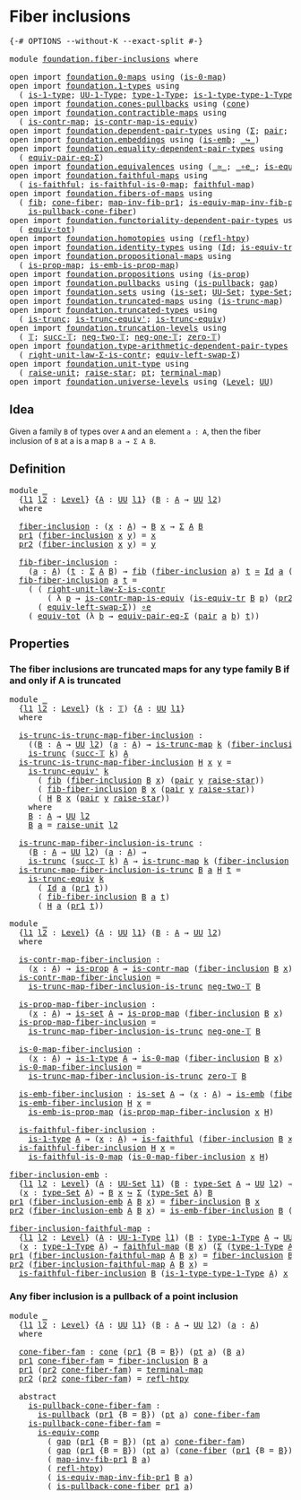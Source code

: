 # Fiber inclusions

<pre class="Agda"><a id="29" class="Symbol">{-#</a> <a id="33" class="Keyword">OPTIONS</a> <a id="41" class="Pragma">--without-K</a> <a id="53" class="Pragma">--exact-split</a> <a id="67" class="Symbol">#-}</a>

<a id="72" class="Keyword">module</a> <a id="79" href="foundation.fiber-inclusions.html" class="Module">foundation.fiber-inclusions</a> <a id="107" class="Keyword">where</a>

<a id="114" class="Keyword">open</a> <a id="119" class="Keyword">import</a> <a id="126" href="foundation.0-maps.html" class="Module">foundation.0-maps</a> <a id="144" class="Keyword">using</a> <a id="150" class="Symbol">(</a><a id="151" href="foundation-core.0-maps.html#1168" class="Function">is-0-map</a><a id="159" class="Symbol">)</a>
<a id="161" class="Keyword">open</a> <a id="166" class="Keyword">import</a> <a id="173" href="foundation.1-types.html" class="Module">foundation.1-types</a> <a id="192" class="Keyword">using</a>
  <a id="200" class="Symbol">(</a> <a id="202" href="foundation-core.1-types.html#654" class="Function">is-1-type</a><a id="211" class="Symbol">;</a> <a id="213" href="foundation-core.1-types.html#720" class="Function">UU-1-Type</a><a id="222" class="Symbol">;</a> <a id="224" href="foundation-core.1-types.html#792" class="Function">type-1-Type</a><a id="235" class="Symbol">;</a> <a id="237" href="foundation-core.1-types.html#869" class="Function">is-1-type-type-1-Type</a><a id="258" class="Symbol">)</a>
<a id="260" class="Keyword">open</a> <a id="265" class="Keyword">import</a> <a id="272" href="foundation.cones-pullbacks.html" class="Module">foundation.cones-pullbacks</a> <a id="299" class="Keyword">using</a> <a id="305" class="Symbol">(</a><a id="306" href="foundation-core.cones-pullbacks.html#1272" class="Function">cone</a><a id="310" class="Symbol">)</a>
<a id="312" class="Keyword">open</a> <a id="317" class="Keyword">import</a> <a id="324" href="foundation.contractible-maps.html" class="Module">foundation.contractible-maps</a> <a id="353" class="Keyword">using</a>
  <a id="361" class="Symbol">(</a> <a id="363" href="foundation-core.contractible-maps.html#1464" class="Function">is-contr-map</a><a id="375" class="Symbol">;</a> <a id="377" href="foundation-core.contractible-maps.html#3850" class="Function">is-contr-map-is-equiv</a><a id="398" class="Symbol">)</a>
<a id="400" class="Keyword">open</a> <a id="405" class="Keyword">import</a> <a id="412" href="foundation.dependent-pair-types.html" class="Module">foundation.dependent-pair-types</a> <a id="444" class="Keyword">using</a> <a id="450" class="Symbol">(</a><a id="451" href="foundation-core.dependent-pair-types.html#502" class="Record">Σ</a><a id="452" class="Symbol">;</a> <a id="454" href="foundation-core.dependent-pair-types.html#575" class="InductiveConstructor">pair</a><a id="458" class="Symbol">;</a> <a id="460" href="foundation-core.dependent-pair-types.html#592" class="Field">pr1</a><a id="463" class="Symbol">;</a> <a id="465" href="foundation-core.dependent-pair-types.html#604" class="Field">pr2</a><a id="468" class="Symbol">)</a>
<a id="470" class="Keyword">open</a> <a id="475" class="Keyword">import</a> <a id="482" href="foundation.embeddings.html" class="Module">foundation.embeddings</a> <a id="504" class="Keyword">using</a> <a id="510" class="Symbol">(</a><a id="511" href="foundation-core.embeddings.html#980" class="Function">is-emb</a><a id="517" class="Symbol">;</a> <a id="519" href="foundation-core.embeddings.html#1062" class="Function Operator">_↪_</a><a id="522" class="Symbol">)</a>
<a id="524" class="Keyword">open</a> <a id="529" class="Keyword">import</a> <a id="536" href="foundation.equality-dependent-pair-types.html" class="Module">foundation.equality-dependent-pair-types</a> <a id="577" class="Keyword">using</a>
  <a id="585" class="Symbol">(</a> <a id="587" href="foundation.equality-dependent-pair-types.html#2506" class="Function">equiv-pair-eq-Σ</a><a id="602" class="Symbol">)</a>
<a id="604" class="Keyword">open</a> <a id="609" class="Keyword">import</a> <a id="616" href="foundation.equivalences.html" class="Module">foundation.equivalences</a> <a id="640" class="Keyword">using</a> <a id="646" class="Symbol">(</a><a id="647" href="foundation-core.equivalences.html#1607" class="Function Operator">_≃_</a><a id="650" class="Symbol">;</a> <a id="652" href="foundation-core.equivalences.html#7855" class="Function Operator">_∘e_</a><a id="656" class="Symbol">;</a> <a id="658" href="foundation-core.equivalences.html#7183" class="Function">is-equiv-comp</a><a id="671" class="Symbol">)</a>
<a id="673" class="Keyword">open</a> <a id="678" class="Keyword">import</a> <a id="685" href="foundation.faithful-maps.html" class="Module">foundation.faithful-maps</a> <a id="710" class="Keyword">using</a>
  <a id="718" class="Symbol">(</a> <a id="720" href="foundation-core.faithful-maps.html#1676" class="Function">is-faithful</a><a id="731" class="Symbol">;</a> <a id="733" href="foundation-core.faithful-maps.html#3767" class="Function">is-faithful-is-0-map</a><a id="753" class="Symbol">;</a> <a id="755" href="foundation-core.faithful-maps.html#1766" class="Function">faithful-map</a><a id="767" class="Symbol">)</a>
<a id="769" class="Keyword">open</a> <a id="774" class="Keyword">import</a> <a id="781" href="foundation.fibers-of-maps.html" class="Module">foundation.fibers-of-maps</a> <a id="807" class="Keyword">using</a>
  <a id="815" class="Symbol">(</a> <a id="817" href="foundation-core.fibers-of-maps.html#928" class="Function">fib</a><a id="820" class="Symbol">;</a> <a id="822" href="foundation.fibers-of-maps.html#4737" class="Function">cone-fiber</a><a id="832" class="Symbol">;</a> <a id="834" href="foundation-core.fibers-of-maps.html#3085" class="Function">map-inv-fib-pr1</a><a id="849" class="Symbol">;</a> <a id="851" href="foundation-core.fibers-of-maps.html#3727" class="Function">is-equiv-map-inv-fib-pr1</a><a id="875" class="Symbol">;</a>
    <a id="881" href="foundation.fibers-of-maps.html#4912" class="Function">is-pullback-cone-fiber</a><a id="903" class="Symbol">)</a>
<a id="905" class="Keyword">open</a> <a id="910" class="Keyword">import</a> <a id="917" href="foundation.functoriality-dependent-pair-types.html" class="Module">foundation.functoriality-dependent-pair-types</a> <a id="963" class="Keyword">using</a>
  <a id="971" class="Symbol">(</a> <a id="973" href="foundation-core.functoriality-dependent-pair-types.html#6804" class="Function">equiv-tot</a><a id="982" class="Symbol">)</a>
<a id="984" class="Keyword">open</a> <a id="989" class="Keyword">import</a> <a id="996" href="foundation.homotopies.html" class="Module">foundation.homotopies</a> <a id="1018" class="Keyword">using</a> <a id="1024" class="Symbol">(</a><a id="1025" href="foundation-core.homotopies.html#710" class="Function">refl-htpy</a><a id="1034" class="Symbol">)</a>
<a id="1036" class="Keyword">open</a> <a id="1041" class="Keyword">import</a> <a id="1048" href="foundation.identity-types.html" class="Module">foundation.identity-types</a> <a id="1074" class="Keyword">using</a> <a id="1080" class="Symbol">(</a><a id="1081" href="foundation-core.identity-types.html#641" class="Datatype">Id</a><a id="1083" class="Symbol">;</a> <a id="1085" href="foundation.identity-types.html#3670" class="Function">is-equiv-tr</a><a id="1096" class="Symbol">)</a>
<a id="1098" class="Keyword">open</a> <a id="1103" class="Keyword">import</a> <a id="1110" href="foundation.propositional-maps.html" class="Module">foundation.propositional-maps</a> <a id="1140" class="Keyword">using</a>
  <a id="1148" class="Symbol">(</a> <a id="1150" href="foundation-core.propositional-maps.html#1250" class="Function">is-prop-map</a><a id="1161" class="Symbol">;</a> <a id="1163" href="foundation-core.propositional-maps.html#1524" class="Function">is-emb-is-prop-map</a><a id="1181" class="Symbol">)</a>
<a id="1183" class="Keyword">open</a> <a id="1188" class="Keyword">import</a> <a id="1195" href="foundation.propositions.html" class="Module">foundation.propositions</a> <a id="1219" class="Keyword">using</a> <a id="1225" class="Symbol">(</a><a id="1226" href="foundation-core.propositions.html#1295" class="Function">is-prop</a><a id="1233" class="Symbol">)</a>
<a id="1235" class="Keyword">open</a> <a id="1240" class="Keyword">import</a> <a id="1247" href="foundation.pullbacks.html" class="Module">foundation.pullbacks</a> <a id="1268" class="Keyword">using</a> <a id="1274" class="Symbol">(</a><a id="1275" href="foundation-core.pullbacks.html#2909" class="Function">is-pullback</a><a id="1286" class="Symbol">;</a> <a id="1288" href="foundation-core.pullbacks.html#2407" class="Function">gap</a><a id="1291" class="Symbol">)</a>
<a id="1293" class="Keyword">open</a> <a id="1298" class="Keyword">import</a> <a id="1305" href="foundation.sets.html" class="Module">foundation.sets</a> <a id="1321" class="Keyword">using</a> <a id="1327" class="Symbol">(</a><a id="1328" href="foundation-core.sets.html#1099" class="Function">is-set</a><a id="1334" class="Symbol">;</a> <a id="1336" href="foundation-core.sets.html#1177" class="Function">UU-Set</a><a id="1342" class="Symbol">;</a> <a id="1344" href="foundation-core.sets.html#1291" class="Function">type-Set</a><a id="1352" class="Symbol">;</a> <a id="1354" href="foundation-core.sets.html#1342" class="Function">is-set-type-Set</a><a id="1369" class="Symbol">)</a>
<a id="1371" class="Keyword">open</a> <a id="1376" class="Keyword">import</a> <a id="1383" href="foundation.truncated-maps.html" class="Module">foundation.truncated-maps</a> <a id="1409" class="Keyword">using</a> <a id="1415" class="Symbol">(</a><a id="1416" href="foundation-core.truncated-maps.html#1873" class="Function">is-trunc-map</a><a id="1428" class="Symbol">)</a>
<a id="1430" class="Keyword">open</a> <a id="1435" class="Keyword">import</a> <a id="1442" href="foundation.truncated-types.html" class="Module">foundation.truncated-types</a> <a id="1469" class="Keyword">using</a>
  <a id="1477" class="Symbol">(</a> <a id="1479" href="foundation-core.truncated-types.html#1727" class="Function">is-trunc</a><a id="1487" class="Symbol">;</a> <a id="1489" href="foundation-core.truncated-types.html#4904" class="Function">is-trunc-equiv&#39;</a><a id="1504" class="Symbol">;</a> <a id="1506" href="foundation-core.truncated-types.html#4377" class="Function">is-trunc-equiv</a><a id="1520" class="Symbol">)</a>
<a id="1522" class="Keyword">open</a> <a id="1527" class="Keyword">import</a> <a id="1534" href="foundation.truncation-levels.html" class="Module">foundation.truncation-levels</a> <a id="1563" class="Keyword">using</a>
  <a id="1571" class="Symbol">(</a> <a id="1573" href="foundation-core.truncation-levels.html#382" class="Datatype">𝕋</a><a id="1574" class="Symbol">;</a> <a id="1576" href="foundation-core.truncation-levels.html#419" class="InductiveConstructor">succ-𝕋</a><a id="1582" class="Symbol">;</a> <a id="1584" href="foundation-core.truncation-levels.html#403" class="InductiveConstructor">neg-two-𝕋</a><a id="1593" class="Symbol">;</a> <a id="1595" href="foundation-core.truncation-levels.html#435" class="Function">neg-one-𝕋</a><a id="1604" class="Symbol">;</a> <a id="1606" href="foundation-core.truncation-levels.html#479" class="Function">zero-𝕋</a><a id="1612" class="Symbol">)</a>
<a id="1614" class="Keyword">open</a> <a id="1619" class="Keyword">import</a> <a id="1626" href="foundation.type-arithmetic-dependent-pair-types.html" class="Module">foundation.type-arithmetic-dependent-pair-types</a> <a id="1674" class="Keyword">using</a>
  <a id="1682" class="Symbol">(</a> <a id="1684" href="foundation-core.type-arithmetic-dependent-pair-types.html#4301" class="Function">right-unit-law-Σ-is-contr</a><a id="1709" class="Symbol">;</a> <a id="1711" href="foundation-core.type-arithmetic-dependent-pair-types.html#10226" class="Function">equiv-left-swap-Σ</a><a id="1728" class="Symbol">)</a>
<a id="1730" class="Keyword">open</a> <a id="1735" class="Keyword">import</a> <a id="1742" href="foundation.unit-type.html" class="Module">foundation.unit-type</a> <a id="1763" class="Keyword">using</a>
  <a id="1771" class="Symbol">(</a> <a id="1773" href="foundation.unit-type.html#1718" class="Function">raise-unit</a><a id="1783" class="Symbol">;</a> <a id="1785" href="foundation.unit-type.html#1779" class="Function">raise-star</a><a id="1795" class="Symbol">;</a> <a id="1797" href="foundation.unit-type.html#1589" class="Function">pt</a><a id="1799" class="Symbol">;</a> <a id="1801" href="foundation.unit-type.html#1453" class="Function">terminal-map</a><a id="1813" class="Symbol">)</a>
<a id="1815" class="Keyword">open</a> <a id="1820" class="Keyword">import</a> <a id="1827" href="foundation.universe-levels.html" class="Module">foundation.universe-levels</a> <a id="1854" class="Keyword">using</a> <a id="1860" class="Symbol">(</a><a id="1861" href="Agda.Primitive.html#597" class="Postulate">Level</a><a id="1866" class="Symbol">;</a> <a id="1868" href="foundation-core.universe-levels.html#222" class="Primitive">UU</a><a id="1870" class="Symbol">)</a>
</pre>
## Idea

Given a family `B` of types over `A` and an element `a : A`, then the fiber inclusion of `B` at a is a map `B a → Σ A B`.

## Definition

<pre class="Agda"><a id="2032" class="Keyword">module</a> <a id="2039" href="foundation.fiber-inclusions.html#2039" class="Module">_</a>
  <a id="2043" class="Symbol">{</a><a id="2044" href="foundation.fiber-inclusions.html#2044" class="Bound">l1</a> <a id="2047" href="foundation.fiber-inclusions.html#2047" class="Bound">l2</a> <a id="2050" class="Symbol">:</a> <a id="2052" href="Agda.Primitive.html#597" class="Postulate">Level</a><a id="2057" class="Symbol">}</a> <a id="2059" class="Symbol">{</a><a id="2060" href="foundation.fiber-inclusions.html#2060" class="Bound">A</a> <a id="2062" class="Symbol">:</a> <a id="2064" href="foundation-core.universe-levels.html#222" class="Primitive">UU</a> <a id="2067" href="foundation.fiber-inclusions.html#2044" class="Bound">l1</a><a id="2069" class="Symbol">}</a> <a id="2071" class="Symbol">(</a><a id="2072" href="foundation.fiber-inclusions.html#2072" class="Bound">B</a> <a id="2074" class="Symbol">:</a> <a id="2076" href="foundation.fiber-inclusions.html#2060" class="Bound">A</a> <a id="2078" class="Symbol">→</a> <a id="2080" href="foundation-core.universe-levels.html#222" class="Primitive">UU</a> <a id="2083" href="foundation.fiber-inclusions.html#2047" class="Bound">l2</a><a id="2085" class="Symbol">)</a>
  <a id="2089" class="Keyword">where</a>
  
  <a id="2100" href="foundation.fiber-inclusions.html#2100" class="Function">fiber-inclusion</a> <a id="2116" class="Symbol">:</a> <a id="2118" class="Symbol">(</a><a id="2119" href="foundation.fiber-inclusions.html#2119" class="Bound">x</a> <a id="2121" class="Symbol">:</a> <a id="2123" href="foundation.fiber-inclusions.html#2060" class="Bound">A</a><a id="2124" class="Symbol">)</a> <a id="2126" class="Symbol">→</a> <a id="2128" href="foundation.fiber-inclusions.html#2072" class="Bound">B</a> <a id="2130" href="foundation.fiber-inclusions.html#2119" class="Bound">x</a> <a id="2132" class="Symbol">→</a> <a id="2134" href="foundation-core.dependent-pair-types.html#502" class="Record">Σ</a> <a id="2136" href="foundation.fiber-inclusions.html#2060" class="Bound">A</a> <a id="2138" href="foundation.fiber-inclusions.html#2072" class="Bound">B</a>
  <a id="2142" href="foundation-core.dependent-pair-types.html#592" class="Field">pr1</a> <a id="2146" class="Symbol">(</a><a id="2147" href="foundation.fiber-inclusions.html#2100" class="Function">fiber-inclusion</a> <a id="2163" href="foundation.fiber-inclusions.html#2163" class="Bound">x</a> <a id="2165" href="foundation.fiber-inclusions.html#2165" class="Bound">y</a><a id="2166" class="Symbol">)</a> <a id="2168" class="Symbol">=</a> <a id="2170" href="foundation.fiber-inclusions.html#2163" class="Bound">x</a>
  <a id="2174" href="foundation-core.dependent-pair-types.html#604" class="Field">pr2</a> <a id="2178" class="Symbol">(</a><a id="2179" href="foundation.fiber-inclusions.html#2100" class="Function">fiber-inclusion</a> <a id="2195" href="foundation.fiber-inclusions.html#2195" class="Bound">x</a> <a id="2197" href="foundation.fiber-inclusions.html#2197" class="Bound">y</a><a id="2198" class="Symbol">)</a> <a id="2200" class="Symbol">=</a> <a id="2202" href="foundation.fiber-inclusions.html#2197" class="Bound">y</a>

  <a id="2207" href="foundation.fiber-inclusions.html#2207" class="Function">fib-fiber-inclusion</a> <a id="2227" class="Symbol">:</a>
    <a id="2233" class="Symbol">(</a><a id="2234" href="foundation.fiber-inclusions.html#2234" class="Bound">a</a> <a id="2236" class="Symbol">:</a> <a id="2238" href="foundation.fiber-inclusions.html#2060" class="Bound">A</a><a id="2239" class="Symbol">)</a> <a id="2241" class="Symbol">(</a><a id="2242" href="foundation.fiber-inclusions.html#2242" class="Bound">t</a> <a id="2244" class="Symbol">:</a> <a id="2246" href="foundation-core.dependent-pair-types.html#502" class="Record">Σ</a> <a id="2248" href="foundation.fiber-inclusions.html#2060" class="Bound">A</a> <a id="2250" href="foundation.fiber-inclusions.html#2072" class="Bound">B</a><a id="2251" class="Symbol">)</a> <a id="2253" class="Symbol">→</a> <a id="2255" href="foundation-core.fibers-of-maps.html#928" class="Function">fib</a> <a id="2259" class="Symbol">(</a><a id="2260" href="foundation.fiber-inclusions.html#2100" class="Function">fiber-inclusion</a> <a id="2276" href="foundation.fiber-inclusions.html#2234" class="Bound">a</a><a id="2277" class="Symbol">)</a> <a id="2279" href="foundation.fiber-inclusions.html#2242" class="Bound">t</a> <a id="2281" href="foundation-core.equivalences.html#1607" class="Function Operator">≃</a> <a id="2283" href="foundation-core.identity-types.html#641" class="Datatype">Id</a> <a id="2286" href="foundation.fiber-inclusions.html#2234" class="Bound">a</a> <a id="2288" class="Symbol">(</a><a id="2289" href="foundation-core.dependent-pair-types.html#592" class="Field">pr1</a> <a id="2293" href="foundation.fiber-inclusions.html#2242" class="Bound">t</a><a id="2294" class="Symbol">)</a>
  <a id="2298" href="foundation.fiber-inclusions.html#2207" class="Function">fib-fiber-inclusion</a> <a id="2318" href="foundation.fiber-inclusions.html#2318" class="Bound">a</a> <a id="2320" href="foundation.fiber-inclusions.html#2320" class="Bound">t</a> <a id="2322" class="Symbol">=</a>
    <a id="2328" class="Symbol">(</a> <a id="2330" class="Symbol">(</a> <a id="2332" href="foundation-core.type-arithmetic-dependent-pair-types.html#4301" class="Function">right-unit-law-Σ-is-contr</a>
        <a id="2366" class="Symbol">(</a> <a id="2368" class="Symbol">λ</a> <a id="2370" href="foundation.fiber-inclusions.html#2370" class="Bound">p</a> <a id="2372" class="Symbol">→</a> <a id="2374" href="foundation-core.contractible-maps.html#3850" class="Function">is-contr-map-is-equiv</a> <a id="2396" class="Symbol">(</a><a id="2397" href="foundation.identity-types.html#3670" class="Function">is-equiv-tr</a> <a id="2409" href="foundation.fiber-inclusions.html#2072" class="Bound">B</a> <a id="2411" href="foundation.fiber-inclusions.html#2370" class="Bound">p</a><a id="2412" class="Symbol">)</a> <a id="2414" class="Symbol">(</a><a id="2415" href="foundation-core.dependent-pair-types.html#604" class="Field">pr2</a> <a id="2419" href="foundation.fiber-inclusions.html#2320" class="Bound">t</a><a id="2420" class="Symbol">)))</a> <a id="2424" href="foundation-core.equivalences.html#7855" class="Function Operator">∘e</a>
      <a id="2433" class="Symbol">(</a> <a id="2435" href="foundation-core.type-arithmetic-dependent-pair-types.html#10226" class="Function">equiv-left-swap-Σ</a><a id="2452" class="Symbol">))</a> <a id="2455" href="foundation-core.equivalences.html#7855" class="Function Operator">∘e</a>
    <a id="2462" class="Symbol">(</a> <a id="2464" href="foundation-core.functoriality-dependent-pair-types.html#6804" class="Function">equiv-tot</a> <a id="2474" class="Symbol">(λ</a> <a id="2477" href="foundation.fiber-inclusions.html#2477" class="Bound">b</a> <a id="2479" class="Symbol">→</a> <a id="2481" href="foundation.equality-dependent-pair-types.html#2506" class="Function">equiv-pair-eq-Σ</a> <a id="2497" class="Symbol">(</a><a id="2498" href="foundation-core.dependent-pair-types.html#575" class="InductiveConstructor">pair</a> <a id="2503" href="foundation.fiber-inclusions.html#2318" class="Bound">a</a> <a id="2505" href="foundation.fiber-inclusions.html#2477" class="Bound">b</a><a id="2506" class="Symbol">)</a> <a id="2508" href="foundation.fiber-inclusions.html#2320" class="Bound">t</a><a id="2509" class="Symbol">))</a>
</pre>
## Properties

### The fiber inclusions are truncated maps for any type family B if and only if A is truncated

<pre class="Agda"><a id="2633" class="Keyword">module</a> <a id="2640" href="foundation.fiber-inclusions.html#2640" class="Module">_</a>
  <a id="2644" class="Symbol">{</a><a id="2645" href="foundation.fiber-inclusions.html#2645" class="Bound">l1</a> <a id="2648" href="foundation.fiber-inclusions.html#2648" class="Bound">l2</a> <a id="2651" class="Symbol">:</a> <a id="2653" href="Agda.Primitive.html#597" class="Postulate">Level</a><a id="2658" class="Symbol">}</a> <a id="2660" class="Symbol">(</a><a id="2661" href="foundation.fiber-inclusions.html#2661" class="Bound">k</a> <a id="2663" class="Symbol">:</a> <a id="2665" href="foundation-core.truncation-levels.html#382" class="Datatype">𝕋</a><a id="2666" class="Symbol">)</a> <a id="2668" class="Symbol">{</a><a id="2669" href="foundation.fiber-inclusions.html#2669" class="Bound">A</a> <a id="2671" class="Symbol">:</a> <a id="2673" href="foundation-core.universe-levels.html#222" class="Primitive">UU</a> <a id="2676" href="foundation.fiber-inclusions.html#2645" class="Bound">l1</a><a id="2678" class="Symbol">}</a>
  <a id="2682" class="Keyword">where</a>
  
  <a id="2693" href="foundation.fiber-inclusions.html#2693" class="Function">is-trunc-is-trunc-map-fiber-inclusion</a> <a id="2731" class="Symbol">:</a>
    <a id="2737" class="Symbol">((</a><a id="2739" href="foundation.fiber-inclusions.html#2739" class="Bound">B</a> <a id="2741" class="Symbol">:</a> <a id="2743" href="foundation.fiber-inclusions.html#2669" class="Bound">A</a> <a id="2745" class="Symbol">→</a> <a id="2747" href="foundation-core.universe-levels.html#222" class="Primitive">UU</a> <a id="2750" href="foundation.fiber-inclusions.html#2648" class="Bound">l2</a><a id="2752" class="Symbol">)</a> <a id="2754" class="Symbol">(</a><a id="2755" href="foundation.fiber-inclusions.html#2755" class="Bound">a</a> <a id="2757" class="Symbol">:</a> <a id="2759" href="foundation.fiber-inclusions.html#2669" class="Bound">A</a><a id="2760" class="Symbol">)</a> <a id="2762" class="Symbol">→</a> <a id="2764" href="foundation-core.truncated-maps.html#1873" class="Function">is-trunc-map</a> <a id="2777" href="foundation.fiber-inclusions.html#2661" class="Bound">k</a> <a id="2779" class="Symbol">(</a><a id="2780" href="foundation.fiber-inclusions.html#2100" class="Function">fiber-inclusion</a> <a id="2796" href="foundation.fiber-inclusions.html#2739" class="Bound">B</a> <a id="2798" href="foundation.fiber-inclusions.html#2755" class="Bound">a</a><a id="2799" class="Symbol">))</a> <a id="2802" class="Symbol">→</a>
    <a id="2808" href="foundation-core.truncated-types.html#1727" class="Function">is-trunc</a> <a id="2817" class="Symbol">(</a><a id="2818" href="foundation-core.truncation-levels.html#419" class="InductiveConstructor">succ-𝕋</a> <a id="2825" href="foundation.fiber-inclusions.html#2661" class="Bound">k</a><a id="2826" class="Symbol">)</a> <a id="2828" href="foundation.fiber-inclusions.html#2669" class="Bound">A</a>
  <a id="2832" href="foundation.fiber-inclusions.html#2693" class="Function">is-trunc-is-trunc-map-fiber-inclusion</a> <a id="2870" href="foundation.fiber-inclusions.html#2870" class="Bound">H</a> <a id="2872" href="foundation.fiber-inclusions.html#2872" class="Bound">x</a> <a id="2874" href="foundation.fiber-inclusions.html#2874" class="Bound">y</a> <a id="2876" class="Symbol">=</a>
    <a id="2882" href="foundation-core.truncated-types.html#4904" class="Function">is-trunc-equiv&#39;</a> <a id="2898" href="foundation.fiber-inclusions.html#2661" class="Bound">k</a>
      <a id="2906" class="Symbol">(</a> <a id="2908" href="foundation-core.fibers-of-maps.html#928" class="Function">fib</a> <a id="2912" class="Symbol">(</a><a id="2913" href="foundation.fiber-inclusions.html#2100" class="Function">fiber-inclusion</a> <a id="2929" href="foundation.fiber-inclusions.html#3057" class="Function">B</a> <a id="2931" href="foundation.fiber-inclusions.html#2872" class="Bound">x</a><a id="2932" class="Symbol">)</a> <a id="2934" class="Symbol">(</a><a id="2935" href="foundation-core.dependent-pair-types.html#575" class="InductiveConstructor">pair</a> <a id="2940" href="foundation.fiber-inclusions.html#2874" class="Bound">y</a> <a id="2942" href="foundation.unit-type.html#1779" class="Function">raise-star</a><a id="2952" class="Symbol">))</a>
      <a id="2961" class="Symbol">(</a> <a id="2963" href="foundation.fiber-inclusions.html#2207" class="Function">fib-fiber-inclusion</a> <a id="2983" href="foundation.fiber-inclusions.html#3057" class="Function">B</a> <a id="2985" href="foundation.fiber-inclusions.html#2872" class="Bound">x</a> <a id="2987" class="Symbol">(</a><a id="2988" href="foundation-core.dependent-pair-types.html#575" class="InductiveConstructor">pair</a> <a id="2993" href="foundation.fiber-inclusions.html#2874" class="Bound">y</a> <a id="2995" href="foundation.unit-type.html#1779" class="Function">raise-star</a><a id="3005" class="Symbol">))</a>
      <a id="3014" class="Symbol">(</a> <a id="3016" href="foundation.fiber-inclusions.html#2870" class="Bound">H</a> <a id="3018" href="foundation.fiber-inclusions.html#3057" class="Function">B</a> <a id="3020" href="foundation.fiber-inclusions.html#2872" class="Bound">x</a> <a id="3022" class="Symbol">(</a><a id="3023" href="foundation-core.dependent-pair-types.html#575" class="InductiveConstructor">pair</a> <a id="3028" href="foundation.fiber-inclusions.html#2874" class="Bound">y</a> <a id="3030" href="foundation.unit-type.html#1779" class="Function">raise-star</a><a id="3040" class="Symbol">))</a>
    <a id="3047" class="Keyword">where</a>
    <a id="3057" href="foundation.fiber-inclusions.html#3057" class="Function">B</a> <a id="3059" class="Symbol">:</a> <a id="3061" href="foundation.fiber-inclusions.html#2669" class="Bound">A</a> <a id="3063" class="Symbol">→</a> <a id="3065" href="foundation-core.universe-levels.html#222" class="Primitive">UU</a> <a id="3068" href="foundation.fiber-inclusions.html#2648" class="Bound">l2</a>
    <a id="3075" href="foundation.fiber-inclusions.html#3057" class="Function">B</a> <a id="3077" href="foundation.fiber-inclusions.html#3077" class="Bound">a</a> <a id="3079" class="Symbol">=</a> <a id="3081" href="foundation.unit-type.html#1718" class="Function">raise-unit</a> <a id="3092" href="foundation.fiber-inclusions.html#2648" class="Bound">l2</a>

  <a id="3098" href="foundation.fiber-inclusions.html#3098" class="Function">is-trunc-map-fiber-inclusion-is-trunc</a> <a id="3136" class="Symbol">:</a>
    <a id="3142" class="Symbol">(</a><a id="3143" href="foundation.fiber-inclusions.html#3143" class="Bound">B</a> <a id="3145" class="Symbol">:</a> <a id="3147" href="foundation.fiber-inclusions.html#2669" class="Bound">A</a> <a id="3149" class="Symbol">→</a> <a id="3151" href="foundation-core.universe-levels.html#222" class="Primitive">UU</a> <a id="3154" href="foundation.fiber-inclusions.html#2648" class="Bound">l2</a><a id="3156" class="Symbol">)</a> <a id="3158" class="Symbol">(</a><a id="3159" href="foundation.fiber-inclusions.html#3159" class="Bound">a</a> <a id="3161" class="Symbol">:</a> <a id="3163" href="foundation.fiber-inclusions.html#2669" class="Bound">A</a><a id="3164" class="Symbol">)</a> <a id="3166" class="Symbol">→</a>
    <a id="3172" href="foundation-core.truncated-types.html#1727" class="Function">is-trunc</a> <a id="3181" class="Symbol">(</a><a id="3182" href="foundation-core.truncation-levels.html#419" class="InductiveConstructor">succ-𝕋</a> <a id="3189" href="foundation.fiber-inclusions.html#2661" class="Bound">k</a><a id="3190" class="Symbol">)</a> <a id="3192" href="foundation.fiber-inclusions.html#2669" class="Bound">A</a> <a id="3194" class="Symbol">→</a> <a id="3196" href="foundation-core.truncated-maps.html#1873" class="Function">is-trunc-map</a> <a id="3209" href="foundation.fiber-inclusions.html#2661" class="Bound">k</a> <a id="3211" class="Symbol">(</a><a id="3212" href="foundation.fiber-inclusions.html#2100" class="Function">fiber-inclusion</a> <a id="3228" href="foundation.fiber-inclusions.html#3143" class="Bound">B</a> <a id="3230" href="foundation.fiber-inclusions.html#3159" class="Bound">a</a><a id="3231" class="Symbol">)</a>
  <a id="3235" href="foundation.fiber-inclusions.html#3098" class="Function">is-trunc-map-fiber-inclusion-is-trunc</a> <a id="3273" href="foundation.fiber-inclusions.html#3273" class="Bound">B</a> <a id="3275" href="foundation.fiber-inclusions.html#3275" class="Bound">a</a> <a id="3277" href="foundation.fiber-inclusions.html#3277" class="Bound">H</a> <a id="3279" href="foundation.fiber-inclusions.html#3279" class="Bound">t</a> <a id="3281" class="Symbol">=</a>
    <a id="3287" href="foundation-core.truncated-types.html#4377" class="Function">is-trunc-equiv</a> <a id="3302" href="foundation.fiber-inclusions.html#2661" class="Bound">k</a>
      <a id="3310" class="Symbol">(</a> <a id="3312" href="foundation-core.identity-types.html#641" class="Datatype">Id</a> <a id="3315" href="foundation.fiber-inclusions.html#3275" class="Bound">a</a> <a id="3317" class="Symbol">(</a><a id="3318" href="foundation-core.dependent-pair-types.html#592" class="Field">pr1</a> <a id="3322" href="foundation.fiber-inclusions.html#3279" class="Bound">t</a><a id="3323" class="Symbol">))</a>
      <a id="3332" class="Symbol">(</a> <a id="3334" href="foundation.fiber-inclusions.html#2207" class="Function">fib-fiber-inclusion</a> <a id="3354" href="foundation.fiber-inclusions.html#3273" class="Bound">B</a> <a id="3356" href="foundation.fiber-inclusions.html#3275" class="Bound">a</a> <a id="3358" href="foundation.fiber-inclusions.html#3279" class="Bound">t</a><a id="3359" class="Symbol">)</a>
      <a id="3367" class="Symbol">(</a> <a id="3369" href="foundation.fiber-inclusions.html#3277" class="Bound">H</a> <a id="3371" href="foundation.fiber-inclusions.html#3275" class="Bound">a</a> <a id="3373" class="Symbol">(</a><a id="3374" href="foundation-core.dependent-pair-types.html#592" class="Field">pr1</a> <a id="3378" href="foundation.fiber-inclusions.html#3279" class="Bound">t</a><a id="3379" class="Symbol">))</a>

<a id="3383" class="Keyword">module</a> <a id="3390" href="foundation.fiber-inclusions.html#3390" class="Module">_</a>
  <a id="3394" class="Symbol">{</a><a id="3395" href="foundation.fiber-inclusions.html#3395" class="Bound">l1</a> <a id="3398" href="foundation.fiber-inclusions.html#3398" class="Bound">l2</a> <a id="3401" class="Symbol">:</a> <a id="3403" href="Agda.Primitive.html#597" class="Postulate">Level</a><a id="3408" class="Symbol">}</a> <a id="3410" class="Symbol">{</a><a id="3411" href="foundation.fiber-inclusions.html#3411" class="Bound">A</a> <a id="3413" class="Symbol">:</a> <a id="3415" href="foundation-core.universe-levels.html#222" class="Primitive">UU</a> <a id="3418" href="foundation.fiber-inclusions.html#3395" class="Bound">l1</a><a id="3420" class="Symbol">}</a> <a id="3422" class="Symbol">(</a><a id="3423" href="foundation.fiber-inclusions.html#3423" class="Bound">B</a> <a id="3425" class="Symbol">:</a> <a id="3427" href="foundation.fiber-inclusions.html#3411" class="Bound">A</a> <a id="3429" class="Symbol">→</a> <a id="3431" href="foundation-core.universe-levels.html#222" class="Primitive">UU</a> <a id="3434" href="foundation.fiber-inclusions.html#3398" class="Bound">l2</a><a id="3436" class="Symbol">)</a>
  <a id="3440" class="Keyword">where</a>

  <a id="3449" href="foundation.fiber-inclusions.html#3449" class="Function">is-contr-map-fiber-inclusion</a> <a id="3478" class="Symbol">:</a>
    <a id="3484" class="Symbol">(</a><a id="3485" href="foundation.fiber-inclusions.html#3485" class="Bound">x</a> <a id="3487" class="Symbol">:</a> <a id="3489" href="foundation.fiber-inclusions.html#3411" class="Bound">A</a><a id="3490" class="Symbol">)</a> <a id="3492" class="Symbol">→</a> <a id="3494" href="foundation-core.propositions.html#1295" class="Function">is-prop</a> <a id="3502" href="foundation.fiber-inclusions.html#3411" class="Bound">A</a> <a id="3504" class="Symbol">→</a> <a id="3506" href="foundation-core.contractible-maps.html#1464" class="Function">is-contr-map</a> <a id="3519" class="Symbol">(</a><a id="3520" href="foundation.fiber-inclusions.html#2100" class="Function">fiber-inclusion</a> <a id="3536" href="foundation.fiber-inclusions.html#3423" class="Bound">B</a> <a id="3538" href="foundation.fiber-inclusions.html#3485" class="Bound">x</a><a id="3539" class="Symbol">)</a>
  <a id="3543" href="foundation.fiber-inclusions.html#3449" class="Function">is-contr-map-fiber-inclusion</a> <a id="3572" class="Symbol">=</a>
    <a id="3578" href="foundation.fiber-inclusions.html#3098" class="Function">is-trunc-map-fiber-inclusion-is-trunc</a> <a id="3616" href="foundation-core.truncation-levels.html#403" class="InductiveConstructor">neg-two-𝕋</a> <a id="3626" href="foundation.fiber-inclusions.html#3423" class="Bound">B</a>

  <a id="3631" href="foundation.fiber-inclusions.html#3631" class="Function">is-prop-map-fiber-inclusion</a> <a id="3659" class="Symbol">:</a>
    <a id="3665" class="Symbol">(</a><a id="3666" href="foundation.fiber-inclusions.html#3666" class="Bound">x</a> <a id="3668" class="Symbol">:</a> <a id="3670" href="foundation.fiber-inclusions.html#3411" class="Bound">A</a><a id="3671" class="Symbol">)</a> <a id="3673" class="Symbol">→</a> <a id="3675" href="foundation-core.sets.html#1099" class="Function">is-set</a> <a id="3682" href="foundation.fiber-inclusions.html#3411" class="Bound">A</a> <a id="3684" class="Symbol">→</a> <a id="3686" href="foundation-core.propositional-maps.html#1250" class="Function">is-prop-map</a> <a id="3698" class="Symbol">(</a><a id="3699" href="foundation.fiber-inclusions.html#2100" class="Function">fiber-inclusion</a> <a id="3715" href="foundation.fiber-inclusions.html#3423" class="Bound">B</a> <a id="3717" href="foundation.fiber-inclusions.html#3666" class="Bound">x</a><a id="3718" class="Symbol">)</a>
  <a id="3722" href="foundation.fiber-inclusions.html#3631" class="Function">is-prop-map-fiber-inclusion</a> <a id="3750" class="Symbol">=</a>
    <a id="3756" href="foundation.fiber-inclusions.html#3098" class="Function">is-trunc-map-fiber-inclusion-is-trunc</a> <a id="3794" href="foundation-core.truncation-levels.html#435" class="Function">neg-one-𝕋</a> <a id="3804" href="foundation.fiber-inclusions.html#3423" class="Bound">B</a>

  <a id="3809" href="foundation.fiber-inclusions.html#3809" class="Function">is-0-map-fiber-inclusion</a> <a id="3834" class="Symbol">:</a>
    <a id="3840" class="Symbol">(</a><a id="3841" href="foundation.fiber-inclusions.html#3841" class="Bound">x</a> <a id="3843" class="Symbol">:</a> <a id="3845" href="foundation.fiber-inclusions.html#3411" class="Bound">A</a><a id="3846" class="Symbol">)</a> <a id="3848" class="Symbol">→</a> <a id="3850" href="foundation-core.1-types.html#654" class="Function">is-1-type</a> <a id="3860" href="foundation.fiber-inclusions.html#3411" class="Bound">A</a> <a id="3862" class="Symbol">→</a> <a id="3864" href="foundation-core.0-maps.html#1168" class="Function">is-0-map</a> <a id="3873" class="Symbol">(</a><a id="3874" href="foundation.fiber-inclusions.html#2100" class="Function">fiber-inclusion</a> <a id="3890" href="foundation.fiber-inclusions.html#3423" class="Bound">B</a> <a id="3892" href="foundation.fiber-inclusions.html#3841" class="Bound">x</a><a id="3893" class="Symbol">)</a>
  <a id="3897" href="foundation.fiber-inclusions.html#3809" class="Function">is-0-map-fiber-inclusion</a> <a id="3922" class="Symbol">=</a>
    <a id="3928" href="foundation.fiber-inclusions.html#3098" class="Function">is-trunc-map-fiber-inclusion-is-trunc</a> <a id="3966" href="foundation-core.truncation-levels.html#479" class="Function">zero-𝕋</a> <a id="3973" href="foundation.fiber-inclusions.html#3423" class="Bound">B</a>

  <a id="3978" href="foundation.fiber-inclusions.html#3978" class="Function">is-emb-fiber-inclusion</a> <a id="4001" class="Symbol">:</a> <a id="4003" href="foundation-core.sets.html#1099" class="Function">is-set</a> <a id="4010" href="foundation.fiber-inclusions.html#3411" class="Bound">A</a> <a id="4012" class="Symbol">→</a> <a id="4014" class="Symbol">(</a><a id="4015" href="foundation.fiber-inclusions.html#4015" class="Bound">x</a> <a id="4017" class="Symbol">:</a> <a id="4019" href="foundation.fiber-inclusions.html#3411" class="Bound">A</a><a id="4020" class="Symbol">)</a> <a id="4022" class="Symbol">→</a> <a id="4024" href="foundation-core.embeddings.html#980" class="Function">is-emb</a> <a id="4031" class="Symbol">(</a><a id="4032" href="foundation.fiber-inclusions.html#2100" class="Function">fiber-inclusion</a> <a id="4048" href="foundation.fiber-inclusions.html#3423" class="Bound">B</a> <a id="4050" href="foundation.fiber-inclusions.html#4015" class="Bound">x</a><a id="4051" class="Symbol">)</a>
  <a id="4055" href="foundation.fiber-inclusions.html#3978" class="Function">is-emb-fiber-inclusion</a> <a id="4078" href="foundation.fiber-inclusions.html#4078" class="Bound">H</a> <a id="4080" href="foundation.fiber-inclusions.html#4080" class="Bound">x</a> <a id="4082" class="Symbol">=</a>
    <a id="4088" href="foundation-core.propositional-maps.html#1524" class="Function">is-emb-is-prop-map</a> <a id="4107" class="Symbol">(</a><a id="4108" href="foundation.fiber-inclusions.html#3631" class="Function">is-prop-map-fiber-inclusion</a> <a id="4136" href="foundation.fiber-inclusions.html#4080" class="Bound">x</a> <a id="4138" href="foundation.fiber-inclusions.html#4078" class="Bound">H</a><a id="4139" class="Symbol">)</a>

  <a id="4144" href="foundation.fiber-inclusions.html#4144" class="Function">is-faithful-fiber-inclusion</a> <a id="4172" class="Symbol">:</a>
    <a id="4178" href="foundation-core.1-types.html#654" class="Function">is-1-type</a> <a id="4188" href="foundation.fiber-inclusions.html#3411" class="Bound">A</a> <a id="4190" class="Symbol">→</a> <a id="4192" class="Symbol">(</a><a id="4193" href="foundation.fiber-inclusions.html#4193" class="Bound">x</a> <a id="4195" class="Symbol">:</a> <a id="4197" href="foundation.fiber-inclusions.html#3411" class="Bound">A</a><a id="4198" class="Symbol">)</a> <a id="4200" class="Symbol">→</a> <a id="4202" href="foundation-core.faithful-maps.html#1676" class="Function">is-faithful</a> <a id="4214" class="Symbol">(</a><a id="4215" href="foundation.fiber-inclusions.html#2100" class="Function">fiber-inclusion</a> <a id="4231" href="foundation.fiber-inclusions.html#3423" class="Bound">B</a> <a id="4233" href="foundation.fiber-inclusions.html#4193" class="Bound">x</a><a id="4234" class="Symbol">)</a>
  <a id="4238" href="foundation.fiber-inclusions.html#4144" class="Function">is-faithful-fiber-inclusion</a> <a id="4266" href="foundation.fiber-inclusions.html#4266" class="Bound">H</a> <a id="4268" href="foundation.fiber-inclusions.html#4268" class="Bound">x</a> <a id="4270" class="Symbol">=</a>
    <a id="4276" href="foundation-core.faithful-maps.html#3767" class="Function">is-faithful-is-0-map</a> <a id="4297" class="Symbol">(</a><a id="4298" href="foundation.fiber-inclusions.html#3809" class="Function">is-0-map-fiber-inclusion</a> <a id="4323" href="foundation.fiber-inclusions.html#4268" class="Bound">x</a> <a id="4325" href="foundation.fiber-inclusions.html#4266" class="Bound">H</a><a id="4326" class="Symbol">)</a>

<a id="fiber-inclusion-emb"></a><a id="4329" href="foundation.fiber-inclusions.html#4329" class="Function">fiber-inclusion-emb</a> <a id="4349" class="Symbol">:</a>
  <a id="4353" class="Symbol">{</a><a id="4354" href="foundation.fiber-inclusions.html#4354" class="Bound">l1</a> <a id="4357" href="foundation.fiber-inclusions.html#4357" class="Bound">l2</a> <a id="4360" class="Symbol">:</a> <a id="4362" href="Agda.Primitive.html#597" class="Postulate">Level</a><a id="4367" class="Symbol">}</a> <a id="4369" class="Symbol">(</a><a id="4370" href="foundation.fiber-inclusions.html#4370" class="Bound">A</a> <a id="4372" class="Symbol">:</a> <a id="4374" href="foundation-core.sets.html#1177" class="Function">UU-Set</a> <a id="4381" href="foundation.fiber-inclusions.html#4354" class="Bound">l1</a><a id="4383" class="Symbol">)</a> <a id="4385" class="Symbol">(</a><a id="4386" href="foundation.fiber-inclusions.html#4386" class="Bound">B</a> <a id="4388" class="Symbol">:</a> <a id="4390" href="foundation-core.sets.html#1291" class="Function">type-Set</a> <a id="4399" href="foundation.fiber-inclusions.html#4370" class="Bound">A</a> <a id="4401" class="Symbol">→</a> <a id="4403" href="foundation-core.universe-levels.html#222" class="Primitive">UU</a> <a id="4406" href="foundation.fiber-inclusions.html#4357" class="Bound">l2</a><a id="4408" class="Symbol">)</a> <a id="4410" class="Symbol">→</a>
  <a id="4414" class="Symbol">(</a><a id="4415" href="foundation.fiber-inclusions.html#4415" class="Bound">x</a> <a id="4417" class="Symbol">:</a> <a id="4419" href="foundation-core.sets.html#1291" class="Function">type-Set</a> <a id="4428" href="foundation.fiber-inclusions.html#4370" class="Bound">A</a><a id="4429" class="Symbol">)</a> <a id="4431" class="Symbol">→</a> <a id="4433" href="foundation.fiber-inclusions.html#4386" class="Bound">B</a> <a id="4435" href="foundation.fiber-inclusions.html#4415" class="Bound">x</a> <a id="4437" href="foundation-core.embeddings.html#1062" class="Function Operator">↪</a> <a id="4439" href="foundation-core.dependent-pair-types.html#502" class="Record">Σ</a> <a id="4441" class="Symbol">(</a><a id="4442" href="foundation-core.sets.html#1291" class="Function">type-Set</a> <a id="4451" href="foundation.fiber-inclusions.html#4370" class="Bound">A</a><a id="4452" class="Symbol">)</a> <a id="4454" href="foundation.fiber-inclusions.html#4386" class="Bound">B</a>
<a id="4456" href="foundation-core.dependent-pair-types.html#592" class="Field">pr1</a> <a id="4460" class="Symbol">(</a><a id="4461" href="foundation.fiber-inclusions.html#4329" class="Function">fiber-inclusion-emb</a> <a id="4481" href="foundation.fiber-inclusions.html#4481" class="Bound">A</a> <a id="4483" href="foundation.fiber-inclusions.html#4483" class="Bound">B</a> <a id="4485" href="foundation.fiber-inclusions.html#4485" class="Bound">x</a><a id="4486" class="Symbol">)</a> <a id="4488" class="Symbol">=</a> <a id="4490" href="foundation.fiber-inclusions.html#2100" class="Function">fiber-inclusion</a> <a id="4506" href="foundation.fiber-inclusions.html#4483" class="Bound">B</a> <a id="4508" href="foundation.fiber-inclusions.html#4485" class="Bound">x</a>
<a id="4510" href="foundation-core.dependent-pair-types.html#604" class="Field">pr2</a> <a id="4514" class="Symbol">(</a><a id="4515" href="foundation.fiber-inclusions.html#4329" class="Function">fiber-inclusion-emb</a> <a id="4535" href="foundation.fiber-inclusions.html#4535" class="Bound">A</a> <a id="4537" href="foundation.fiber-inclusions.html#4537" class="Bound">B</a> <a id="4539" href="foundation.fiber-inclusions.html#4539" class="Bound">x</a><a id="4540" class="Symbol">)</a> <a id="4542" class="Symbol">=</a> <a id="4544" href="foundation.fiber-inclusions.html#3978" class="Function">is-emb-fiber-inclusion</a> <a id="4567" href="foundation.fiber-inclusions.html#4537" class="Bound">B</a> <a id="4569" class="Symbol">(</a><a id="4570" href="foundation-core.sets.html#1342" class="Function">is-set-type-Set</a> <a id="4586" href="foundation.fiber-inclusions.html#4535" class="Bound">A</a><a id="4587" class="Symbol">)</a> <a id="4589" href="foundation.fiber-inclusions.html#4539" class="Bound">x</a>

<a id="fiber-inclusion-faithful-map"></a><a id="4592" href="foundation.fiber-inclusions.html#4592" class="Function">fiber-inclusion-faithful-map</a> <a id="4621" class="Symbol">:</a>
  <a id="4625" class="Symbol">{</a><a id="4626" href="foundation.fiber-inclusions.html#4626" class="Bound">l1</a> <a id="4629" href="foundation.fiber-inclusions.html#4629" class="Bound">l2</a> <a id="4632" class="Symbol">:</a> <a id="4634" href="Agda.Primitive.html#597" class="Postulate">Level</a><a id="4639" class="Symbol">}</a> <a id="4641" class="Symbol">(</a><a id="4642" href="foundation.fiber-inclusions.html#4642" class="Bound">A</a> <a id="4644" class="Symbol">:</a> <a id="4646" href="foundation-core.1-types.html#720" class="Function">UU-1-Type</a> <a id="4656" href="foundation.fiber-inclusions.html#4626" class="Bound">l1</a><a id="4658" class="Symbol">)</a> <a id="4660" class="Symbol">(</a><a id="4661" href="foundation.fiber-inclusions.html#4661" class="Bound">B</a> <a id="4663" class="Symbol">:</a> <a id="4665" href="foundation-core.1-types.html#792" class="Function">type-1-Type</a> <a id="4677" href="foundation.fiber-inclusions.html#4642" class="Bound">A</a> <a id="4679" class="Symbol">→</a> <a id="4681" href="foundation-core.universe-levels.html#222" class="Primitive">UU</a> <a id="4684" href="foundation.fiber-inclusions.html#4629" class="Bound">l2</a><a id="4686" class="Symbol">)</a> <a id="4688" class="Symbol">→</a>
  <a id="4692" class="Symbol">(</a><a id="4693" href="foundation.fiber-inclusions.html#4693" class="Bound">x</a> <a id="4695" class="Symbol">:</a> <a id="4697" href="foundation-core.1-types.html#792" class="Function">type-1-Type</a> <a id="4709" href="foundation.fiber-inclusions.html#4642" class="Bound">A</a><a id="4710" class="Symbol">)</a> <a id="4712" class="Symbol">→</a> <a id="4714" href="foundation-core.faithful-maps.html#1766" class="Function">faithful-map</a> <a id="4727" class="Symbol">(</a><a id="4728" href="foundation.fiber-inclusions.html#4661" class="Bound">B</a> <a id="4730" href="foundation.fiber-inclusions.html#4693" class="Bound">x</a><a id="4731" class="Symbol">)</a> <a id="4733" class="Symbol">(</a><a id="4734" href="foundation-core.dependent-pair-types.html#502" class="Record">Σ</a> <a id="4736" class="Symbol">(</a><a id="4737" href="foundation-core.1-types.html#792" class="Function">type-1-Type</a> <a id="4749" href="foundation.fiber-inclusions.html#4642" class="Bound">A</a><a id="4750" class="Symbol">)</a> <a id="4752" href="foundation.fiber-inclusions.html#4661" class="Bound">B</a><a id="4753" class="Symbol">)</a>
<a id="4755" href="foundation-core.dependent-pair-types.html#592" class="Field">pr1</a> <a id="4759" class="Symbol">(</a><a id="4760" href="foundation.fiber-inclusions.html#4592" class="Function">fiber-inclusion-faithful-map</a> <a id="4789" href="foundation.fiber-inclusions.html#4789" class="Bound">A</a> <a id="4791" href="foundation.fiber-inclusions.html#4791" class="Bound">B</a> <a id="4793" href="foundation.fiber-inclusions.html#4793" class="Bound">x</a><a id="4794" class="Symbol">)</a> <a id="4796" class="Symbol">=</a> <a id="4798" href="foundation.fiber-inclusions.html#2100" class="Function">fiber-inclusion</a> <a id="4814" href="foundation.fiber-inclusions.html#4791" class="Bound">B</a> <a id="4816" href="foundation.fiber-inclusions.html#4793" class="Bound">x</a>
<a id="4818" href="foundation-core.dependent-pair-types.html#604" class="Field">pr2</a> <a id="4822" class="Symbol">(</a><a id="4823" href="foundation.fiber-inclusions.html#4592" class="Function">fiber-inclusion-faithful-map</a> <a id="4852" href="foundation.fiber-inclusions.html#4852" class="Bound">A</a> <a id="4854" href="foundation.fiber-inclusions.html#4854" class="Bound">B</a> <a id="4856" href="foundation.fiber-inclusions.html#4856" class="Bound">x</a><a id="4857" class="Symbol">)</a> <a id="4859" class="Symbol">=</a>
  <a id="4863" href="foundation.fiber-inclusions.html#4144" class="Function">is-faithful-fiber-inclusion</a> <a id="4891" href="foundation.fiber-inclusions.html#4854" class="Bound">B</a> <a id="4893" class="Symbol">(</a><a id="4894" href="foundation-core.1-types.html#869" class="Function">is-1-type-type-1-Type</a> <a id="4916" href="foundation.fiber-inclusions.html#4852" class="Bound">A</a><a id="4917" class="Symbol">)</a> <a id="4919" href="foundation.fiber-inclusions.html#4856" class="Bound">x</a>
</pre>
### Any fiber inclusion is a pullback of a point inclusion

<pre class="Agda"><a id="4994" class="Keyword">module</a> <a id="5001" href="foundation.fiber-inclusions.html#5001" class="Module">_</a>
  <a id="5005" class="Symbol">{</a><a id="5006" href="foundation.fiber-inclusions.html#5006" class="Bound">l1</a> <a id="5009" href="foundation.fiber-inclusions.html#5009" class="Bound">l2</a> <a id="5012" class="Symbol">:</a> <a id="5014" href="Agda.Primitive.html#597" class="Postulate">Level</a><a id="5019" class="Symbol">}</a> <a id="5021" class="Symbol">{</a><a id="5022" href="foundation.fiber-inclusions.html#5022" class="Bound">A</a> <a id="5024" class="Symbol">:</a> <a id="5026" href="foundation-core.universe-levels.html#222" class="Primitive">UU</a> <a id="5029" href="foundation.fiber-inclusions.html#5006" class="Bound">l1</a><a id="5031" class="Symbol">}</a> <a id="5033" class="Symbol">(</a><a id="5034" href="foundation.fiber-inclusions.html#5034" class="Bound">B</a> <a id="5036" class="Symbol">:</a> <a id="5038" href="foundation.fiber-inclusions.html#5022" class="Bound">A</a> <a id="5040" class="Symbol">→</a> <a id="5042" href="foundation-core.universe-levels.html#222" class="Primitive">UU</a> <a id="5045" href="foundation.fiber-inclusions.html#5009" class="Bound">l2</a><a id="5047" class="Symbol">)</a> <a id="5049" class="Symbol">(</a><a id="5050" href="foundation.fiber-inclusions.html#5050" class="Bound">a</a> <a id="5052" class="Symbol">:</a> <a id="5054" href="foundation.fiber-inclusions.html#5022" class="Bound">A</a><a id="5055" class="Symbol">)</a>
  <a id="5059" class="Keyword">where</a>
  
  <a id="5070" href="foundation.fiber-inclusions.html#5070" class="Function">cone-fiber-fam</a> <a id="5085" class="Symbol">:</a> <a id="5087" href="foundation-core.cones-pullbacks.html#1272" class="Function">cone</a> <a id="5092" class="Symbol">(</a><a id="5093" href="foundation-core.dependent-pair-types.html#592" class="Field">pr1</a> <a id="5097" class="Symbol">{</a><a id="5098" class="Argument">B</a> <a id="5100" class="Symbol">=</a> <a id="5102" href="foundation.fiber-inclusions.html#5034" class="Bound">B</a><a id="5103" class="Symbol">})</a> <a id="5106" class="Symbol">(</a><a id="5107" href="foundation.unit-type.html#1589" class="Function">pt</a> <a id="5110" href="foundation.fiber-inclusions.html#5050" class="Bound">a</a><a id="5111" class="Symbol">)</a> <a id="5113" class="Symbol">(</a><a id="5114" href="foundation.fiber-inclusions.html#5034" class="Bound">B</a> <a id="5116" href="foundation.fiber-inclusions.html#5050" class="Bound">a</a><a id="5117" class="Symbol">)</a>
  <a id="5121" href="foundation-core.dependent-pair-types.html#592" class="Field">pr1</a> <a id="5125" href="foundation.fiber-inclusions.html#5070" class="Function">cone-fiber-fam</a> <a id="5140" class="Symbol">=</a> <a id="5142" href="foundation.fiber-inclusions.html#2100" class="Function">fiber-inclusion</a> <a id="5158" href="foundation.fiber-inclusions.html#5034" class="Bound">B</a> <a id="5160" href="foundation.fiber-inclusions.html#5050" class="Bound">a</a>
  <a id="5164" href="foundation-core.dependent-pair-types.html#592" class="Field">pr1</a> <a id="5168" class="Symbol">(</a><a id="5169" href="foundation-core.dependent-pair-types.html#604" class="Field">pr2</a> <a id="5173" href="foundation.fiber-inclusions.html#5070" class="Function">cone-fiber-fam</a><a id="5187" class="Symbol">)</a> <a id="5189" class="Symbol">=</a> <a id="5191" href="foundation.unit-type.html#1453" class="Function">terminal-map</a>
  <a id="5206" href="foundation-core.dependent-pair-types.html#604" class="Field">pr2</a> <a id="5210" class="Symbol">(</a><a id="5211" href="foundation-core.dependent-pair-types.html#604" class="Field">pr2</a> <a id="5215" href="foundation.fiber-inclusions.html#5070" class="Function">cone-fiber-fam</a><a id="5229" class="Symbol">)</a> <a id="5231" class="Symbol">=</a> <a id="5233" href="foundation-core.homotopies.html#710" class="Function">refl-htpy</a>

  <a id="5246" class="Keyword">abstract</a>
    <a id="5259" href="foundation.fiber-inclusions.html#5259" class="Function">is-pullback-cone-fiber-fam</a> <a id="5286" class="Symbol">:</a>
      <a id="5294" href="foundation-core.pullbacks.html#2909" class="Function">is-pullback</a> <a id="5306" class="Symbol">(</a><a id="5307" href="foundation-core.dependent-pair-types.html#592" class="Field">pr1</a> <a id="5311" class="Symbol">{</a><a id="5312" class="Argument">B</a> <a id="5314" class="Symbol">=</a> <a id="5316" href="foundation.fiber-inclusions.html#5034" class="Bound">B</a><a id="5317" class="Symbol">})</a> <a id="5320" class="Symbol">(</a><a id="5321" href="foundation.unit-type.html#1589" class="Function">pt</a> <a id="5324" href="foundation.fiber-inclusions.html#5050" class="Bound">a</a><a id="5325" class="Symbol">)</a> <a id="5327" href="foundation.fiber-inclusions.html#5070" class="Function">cone-fiber-fam</a>
    <a id="5346" href="foundation.fiber-inclusions.html#5259" class="Function">is-pullback-cone-fiber-fam</a> <a id="5373" class="Symbol">=</a>
      <a id="5381" href="foundation-core.equivalences.html#7183" class="Function">is-equiv-comp</a>
        <a id="5403" class="Symbol">(</a> <a id="5405" href="foundation-core.pullbacks.html#2407" class="Function">gap</a> <a id="5409" class="Symbol">(</a><a id="5410" href="foundation-core.dependent-pair-types.html#592" class="Field">pr1</a> <a id="5414" class="Symbol">{</a><a id="5415" class="Argument">B</a> <a id="5417" class="Symbol">=</a> <a id="5419" href="foundation.fiber-inclusions.html#5034" class="Bound">B</a><a id="5420" class="Symbol">})</a> <a id="5423" class="Symbol">(</a><a id="5424" href="foundation.unit-type.html#1589" class="Function">pt</a> <a id="5427" href="foundation.fiber-inclusions.html#5050" class="Bound">a</a><a id="5428" class="Symbol">)</a> <a id="5430" href="foundation.fiber-inclusions.html#5070" class="Function">cone-fiber-fam</a><a id="5444" class="Symbol">)</a>
        <a id="5454" class="Symbol">(</a> <a id="5456" href="foundation-core.pullbacks.html#2407" class="Function">gap</a> <a id="5460" class="Symbol">(</a><a id="5461" href="foundation-core.dependent-pair-types.html#592" class="Field">pr1</a> <a id="5465" class="Symbol">{</a><a id="5466" class="Argument">B</a> <a id="5468" class="Symbol">=</a> <a id="5470" href="foundation.fiber-inclusions.html#5034" class="Bound">B</a><a id="5471" class="Symbol">})</a> <a id="5474" class="Symbol">(</a><a id="5475" href="foundation.unit-type.html#1589" class="Function">pt</a> <a id="5478" href="foundation.fiber-inclusions.html#5050" class="Bound">a</a><a id="5479" class="Symbol">)</a> <a id="5481" class="Symbol">(</a><a id="5482" href="foundation.fibers-of-maps.html#4737" class="Function">cone-fiber</a> <a id="5493" class="Symbol">(</a><a id="5494" href="foundation-core.dependent-pair-types.html#592" class="Field">pr1</a> <a id="5498" class="Symbol">{</a><a id="5499" class="Argument">B</a> <a id="5501" class="Symbol">=</a> <a id="5503" href="foundation.fiber-inclusions.html#5034" class="Bound">B</a><a id="5504" class="Symbol">})</a> <a id="5507" href="foundation.fiber-inclusions.html#5050" class="Bound">a</a><a id="5508" class="Symbol">))</a>
        <a id="5519" class="Symbol">(</a> <a id="5521" href="foundation-core.fibers-of-maps.html#3085" class="Function">map-inv-fib-pr1</a> <a id="5537" href="foundation.fiber-inclusions.html#5034" class="Bound">B</a> <a id="5539" href="foundation.fiber-inclusions.html#5050" class="Bound">a</a><a id="5540" class="Symbol">)</a>
        <a id="5550" class="Symbol">(</a> <a id="5552" href="foundation-core.homotopies.html#710" class="Function">refl-htpy</a><a id="5561" class="Symbol">)</a>
        <a id="5571" class="Symbol">(</a> <a id="5573" href="foundation-core.fibers-of-maps.html#3727" class="Function">is-equiv-map-inv-fib-pr1</a> <a id="5598" href="foundation.fiber-inclusions.html#5034" class="Bound">B</a> <a id="5600" href="foundation.fiber-inclusions.html#5050" class="Bound">a</a><a id="5601" class="Symbol">)</a>
        <a id="5611" class="Symbol">(</a> <a id="5613" href="foundation.fibers-of-maps.html#4912" class="Function">is-pullback-cone-fiber</a> <a id="5636" href="foundation-core.dependent-pair-types.html#592" class="Field">pr1</a> <a id="5640" href="foundation.fiber-inclusions.html#5050" class="Bound">a</a><a id="5641" class="Symbol">)</a>
</pre>